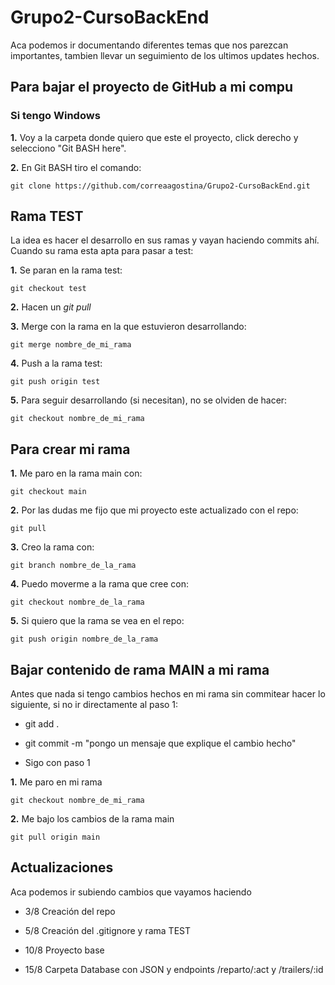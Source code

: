 # Grupo2-CursoBackEnd

Aca podemos ir documentando diferentes temas que nos parezcan importantes, tambien llevar un seguimiento de los ultimos updates hechos.


## Para bajar el proyecto de GitHub a mi compu

### Si tengo Windows

**1.** Voy a la carpeta donde quiero que este el proyecto, click derecho y selecciono "Git BASH here".

**2.** En Git BASH tiro el comando:

    git clone https://github.com/correaagostina/Grupo2-CursoBackEnd.git

## Rama TEST
La idea es hacer el desarrollo en sus ramas y vayan haciendo commits ahí. 
Cuando su rama esta apta para pasar a test: 

**1.** Se paran en la rama test: 

    git checkout test

**2.** Hacen un *git pull*

**3.** Merge con la rama en la que estuvieron desarrollando: 

    git merge nombre_de_mi_rama

**4.** Push a la rama test: 

    git push origin test

**5.** Para seguir desarrollando (si necesitan), no se olviden de hacer: 
    
    git checkout nombre_de_mi_rama


## Para crear mi rama

**1.** Me paro en la rama main con:

    git checkout main

**2.** Por las dudas me fijo que mi proyecto este actualizado con el repo:

    git pull

**3.** Creo la rama con: 

    git branch nombre_de_la_rama

**4.** Puedo moverme a la rama que cree con:

    git checkout nombre_de_la_rama

**5.** Si quiero que la rama se vea en el repo:

    git push origin nombre_de_la_rama

## Bajar contenido de rama MAIN a mi rama

Antes que nada si tengo cambios hechos en mi rama sin commitear hacer lo siguiente, si no ir directamente al paso 1:

* git add .

* git commit -m "pongo un mensaje que explique el cambio hecho"

* Sigo con paso 1

**1.** Me paro en mi rama

    git checkout nombre_de_mi_rama

**2.** Me bajo los cambios de la rama main

    git pull origin main


## Actualizaciones
Aca podemos ir subiendo cambios que vayamos haciendo

* 3/8 Creación del repo

* 5/8 Creación del .gitignore y rama TEST

* 10/8 Proyecto base

* 15/8 Carpeta Database con JSON y endpoints /reparto/:act y /trailers/:id
